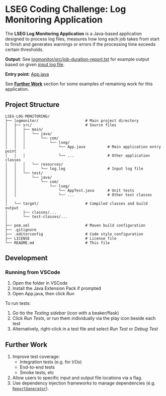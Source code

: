 # LSEG Coding Challenge: Log Monitoring Application

The **LSEG Log Monitoring Application** is a Java-based application designed to process log 
files, measures how long each job takes from start to finish and generates warnings or errors 
if the processing time exceeds certain thresholds.

**Output**:
See [logmonitor/src/job-duration-report.txt](logmonitor/src/job-duration-report.txt) for example output based on given [input log file](logmonitor/src/main/resources/logs.txt).

**Entry point**: [App.java](logmonitor/src/main/java/com/lseg/App.java)

See [**Further Work**](#further-work) section for some examples of remaining work for this application.

## Project Structure

```text
LSEG-LOG-MONITORING/
├── logmonitor/                     # Main project directory
│   ├── src/                        # Source files
│   │   ├── main/
│   │   │   └── java/
│   │   │       └── com/
│   │   │           └── lseg/
│   │   │               └── App.java          # Main application entry point
│   │   │               └── ...               # Other application classes
│   │   │   └── resources/
│   │   │       └── log.log                   # Input log file
│   │   └── test/
│   │       └── java/
│   │           └── com/
│   │               └── lseg/
│   │                   └── AppTest.java      # Unit tests
│   │                   └── ...               # Other test classes
│
│   └── target/                     # Compiled classes and build output
│       ├── classes/...
│       └── test-classes/...
│
├── pom.xml                         # Maven build configuration
├── .gitignore
├── .editorconfig                   # Code style configuration
├── LICENSE                         # License file
└── README.md                       # This file
```

## Development

### Running from VSCode

1. Open the folder in VSCode
1. Install the Java Extension Pack if prompted
1. Open App.java, then click _Run_

To run tests:

1. Go tto the _Testing sidebar_ (icon with a beaker/flask)
1. Click _Run Tests_, or run them individually via the play icon beside each test
1. Alternatively, right-click in a test file and select _Run Test_ or _Debug Test_

## Further Work

1. Improve test coverage:
    - Integration tests (e.g. for I/Os)
    - End-to-end tests
    - Smoke tests, etc
1. Allow users to specific input and output file locations via a flag.
1. Use dependency injection frameworks to manage dependencies (e.g. [`ReportGenerator`](/logmonitor/src/main/java/com/lseg/ReportGenerator.java)).